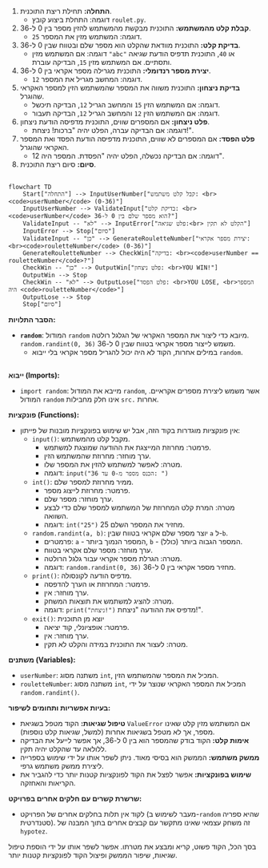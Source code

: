 ## <algorithm>

1. **התחלה:** תחילת ריצת התוכנית.
   *   דוגמה: התחלת ביצוע קובץ `roulet.py`.
2. **קבלת קלט מהמשתמש:** התוכנית מבקשת מהמשתמש להזין מספר בין 0 ל-36.
   *   דוגמה: המשתמש מזין את המספר `25`.
3. **בדיקת קלט:** התוכנית מוודאת שהקלט הוא מספר שלם ובטווח שבין 0 ל-36.
   *   דוגמה: אם המשתמש מזין `"abc"` או `40`, התוכנית תדפיס הודעת שגיאה ותסתיים. אם המשתמש מזין `15`, הבדיקה עוברת.
4.  **יצירת מספר רנדומלי:** התוכנית מגרילה מספר אקראי בין 0 ל-36.
     * דוגמה: המחשב מגריל את המספר `12`.
5. **בדיקת ניצחון:** התוכנית משווה את המספר שהמשתמש הזין למספר האקראי שהוגרל.
    *   דוגמה: אם המשתמש הזין `15` והמחשב הגריל `12`, הבדיקה תיכשל.
    *   דוגמה: אם המשתמש הזין `12` והמחשב הגריל `12`, הבדיקה תעבור.
6.  **פלט ניצחון:** אם המספרים שווים, התוכנית מדפיסה הודעת ניצחון.
     * דוגמה: אם הבדיקה עברה, הפלט יהיה "ברכות! ניצחת!".
7.  **פלט הפסד:** אם המספרים לא שווים, התוכנית מדפיסה הודעת הפסד ואת המספר האקראי שהוגרל.
     * דוגמה: אם הבדיקה נכשלה, הפלט יהיה "הפסדת. המספר היה 12".
8. **סיום:** סיום ריצת התוכנית.

## <mermaid>

```mermaid
flowchart TD
    Start["התחלה"] --> InputUserNumber["קבל קלט משתמש: <br><code>userNumber</code> (0-36)"]
    InputUserNumber --> ValidateInput["בדיקת קלט: <br><code>userNumber</code> הוא מספר שלם בין 0 ל-36?"]
    ValidateInput -- "לא" --> InputError["פלט שגיאה:<br> הקלט לא תקין"]
    InputError --> Stop["סיום"]
    ValidateInput -- "כן" --> GenerateRouletteNumber["יצירת מספר אקראי: <br><code>rouletteNumber</code> (0-36)"]
    GenerateRouletteNumber --> CheckWin["בדיקה: <br><code>userNumber == rouletteNumber</code>?"]
    CheckWin -- "כן" --> OutputWin["פלט ניצחון: <br>YOU WIN!"]
    OutputWin --> Stop
    CheckWin -- "לא" --> OutputLose["פלט הפסד: <br>YOU LOSE, <br>המספר היה <code>rouletteNumber</code>"]
    OutputLose --> Stop
    Stop["סיום"]
```

**הסבר התלויות:**

*   **`random`**: המודול `random` מיובא כדי ליצור את המספר האקראי של הגלגל רולטה. `random.randint(0, 36)` משמש לייצור מספר אקראי בטווח שבין 0 ל-36.
    *   במילים אחרות, הקוד לא היה יכול להגריל מספר אקראי בלי ייבוא `random`.

## <explanation>

**ייבוא (Imports):**
*   `import random`: מייבא את המודול `random`, אשר משמש ליצירת מספרים אקראיים.  המודול `random` אינו חלק מחבילות `src.` אחרות.

**פונקציות (Functions):**
*   אין פונקציות מוגדרות בקוד הזה, אבל יש שימוש בפונקציות מובנות של פייתון:
    *   `input()`: מקבל קלט מהמשתמש.
        *   פרמטר: מחרוזת המייצגת את ההודעה שמוצגת למשתמש.
        *   ערך מוחזר: מחרוזת שהמשתמש הזין.
        *   מטרה: לאפשר למשתמש להזין את המספר שלו.
        *   דוגמה: `input("הכנס מספר מ-0 עד 36: ")`
    *   `int()`: ממיר מחרוזת למספר שלם.
        *   פרמטר: מחרוזת לייצוג מספר.
        *   ערך מוחזר: מספר שלם.
        *   מטרה: המרת קלט המחרוזת של המשתמש למספר שלם כדי לבצע השוואה.
        *   דוגמה: `int("25")` מחזיר את המספר השלם 25.
    *   `random.randint(a, b)`: יוצר מספר שלם אקראי בטווח שבין `a` ל-`b`.
        *   פרמטרים: `a` - המספר הנמוך ביותר, `b` - המספר הגבוה ביותר (כולל).
        *   ערך מוחזר: מספר שלם אקראי בטווח.
        *   מטרה: הגרלת מספר אקראי עבור גלגל הרולטה.
        *   דוגמה: `random.randint(0, 36)` מחזיר מספר אקראי בין 0 ל-36.
    *   `print()`: מדפיס הודעה לקונסולה.
        *   פרמטר: המחרוזת או הערך להדפסה.
        *   ערך מוחזר: אין.
        *   מטרה: להציג למשתמש את תוצאות המשחק.
        *   דוגמה: `print("ניצחת!")` מדפיס את ההודעה "ניצחת!".
    * `exit()`: יוצא מן התוכנית
      *  פרמטר: אופציונלי, קוד יציאה.
      *  ערך מוחזר: אין.
      *  מטרה: לעצור את התוכנית במידה והקלט לא תקין.

**משתנים (Variables):**
*   `userNumber`: משתנה מסוג `int`, המכיל את המספר שהמשתמש הזין.
*   `rouletteNumber`: משתנה מסוג `int`, המכיל את המספר האקראי שנוצר על ידי `random.randint()`.

**בעיות אפשריות ותחומים לשיפור:**
*   **טיפול שגיאות:** הקוד מטפל בשגיאת `ValueError` אם המשתמש מזין קלט שאינו מספר, אך לא מטפל בשגיאות אחרות (למשל, שגיאות קלט נוספות).
*   **אימות קלט:** הקוד בודק שהמספר הוא בין 0 ל-36, אך אפשר לייעל את הבדיקה ללולאה עד שהקלט יהיה תקין.
*   **ממשק משתמש:** הממשק הוא בסיסי מאוד. ניתן לשפר אותו על ידי שימוש בספרייה ליצירת ממשק משתמש גרפי.
*   **שימוש בפונקציות:** אפשר לפצל את הקוד לפונקציות קטנות יותר כדי להגביר את הקריאות והאחזקה.

**שרשרת קשרים עם חלקים אחרים בפרויקט:**
*   לקוד אין תלות בחלקים אחרים של הפרויקט (מעבר לשימוש ב-`random` שהיא ספריה סטנדרטית). זה משחק עצמאי שאינו מתקשר עם קבצים אחרים בתוך המבנה של `hypotez`.

בסך הכל, הקוד פשוט, קריא ומבצע את מטרתו. אפשר לשפר אותו על ידי הוספת טיפול שגיאות, שיפור הממשק ופיצול הקוד לפונקציות קטנות יותר.